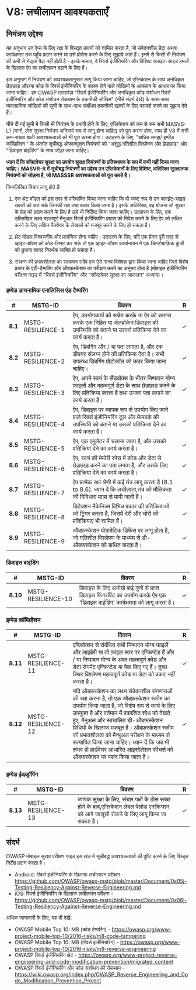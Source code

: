 # V8: लचीलापन आवश्यकताएँ

## नियंत्रण उद्देश्य

यह अनुभाग उन ऐप्स के लिए रक्षा के विस्तृत उपायों को शामिल करता है, जो संवेदनशील डेटा अथवा कार्यक्षमता तक पहुँच प्रदान करने या उसे प्रोसेस करने के लिए सुझाये जाते हैं। इनमें से किसी भी नियंत्रण की कमी से भेद्यता पैदा नहीं होती है - इसके बजाय, वे रिवर्स इंजीनियरिंग और विशिष्ट क्लाइंट-साइड हमलों के खिलाफ ऐप का लचीलापन बढ़ाने के लिए हैं।

इस अनुभाग में नियंत्रण को आवश्यकतानुसार लागू किया जाना चाहिए, जो एप्लिकेशन के साथ अनधिकृत छेड़छाड़ और/या कोड के रिवर्स इंजीनियरिंग के कारण होने वाले जोखिमों के आकलन के आधार पर किया जाना चाहिए। हम OWASP दस्तावेज़ "रिवर्स इंजीनियरिंग और अनधिकृत कोड संशोधन रिवर्स इंजीनियरिंग और कोड संशोधन रोकथाम के तकनीकी जोखिम" (नीचे संदर्भ देखें) के साथ-साथ व्यावसायिक जोखिमों की सूची के साथ-साथ संबंधित तकनीकी खतरों के लिए परामर्श करने का सुझाव देते हैं।

नीचे दी गई सूची में किसी भी नियंत्रण के प्रभावी होने के लिए, एप्लिकेशन को कम से कम सभी MASVS-L1 (यानी, ठोस सुरक्षा नियंत्रण अनिवार्य रूप से लागू होना चाहिए) को पूरा करना होगा, साथ ही V8 में सभी कम-संख्या वाली आवश्यकताओं को भी पूरा करना होगा। उदाहरण के लिए, "बाधित समझ/ इम्पीड कॉम्प्रिहेंशन " के अंतर्गत सूचीबद्ध ओफ़्स्क्यूशन नियंत्रणों को "अशुद्ध गतिशील विश्लेषण और छेड़छाड़" और "डिवाइस बाइंडिंग" के साथ जोड़ा जाना चाहिए।

**ध्यान दें कि सॉफ़्टवेयर सुरक्षा का उपयोग सुरक्षा नियंत्रणों के प्रतिस्थापन के रूप में कभी नहीं किया जाना चाहिए। MASVR-R में सूचीबद्ध नियंत्रणों का उद्देश्य उन एप्लिकेशनों के लिए विशिष्ट,अतिरिक्त सुरक्षात्मक नियंत्रणों को जोड़ना है, जो MASSSR आवश्यकताओं को पूरा करते हैं।**.

निम्नलिखित विचार लागू होते हैं:

1. एक थ्रेट मॉडल को इस तरह से परिभाषित किया जाना चाहिए कि वो स्पष्ट रूप से उन क्लाइंट-साइड खतरों को अत सके जिनकी रक्षा तथा बचाव किया जाना है। इसके अतिरिक्त, वह योजना जो सुरक्षा के ग्रेड को प्रदान करने के लिए है उसे भी निर्दिष्ट किया जाना चाहिए। उदाहरण के लिए, एक उल्लिखित लक्ष्य महत्वपूर्ण मैनुअल रिवर्स इंजीनियरिंग प्रयास को निवेश करने के लिए ऐप को लक्षित करने के लिए लक्षित मैलवेयर के लेखकों को मजबूर करने के लिए हो सकता है।

2. थ्रेट मॉडल विश्वसनीय और प्रासंगिक होना चाहिए। उदाहरण के लिए, यदि एक हैकर पूरी तरह से व्हाइट-बॉक्स को कोड-लिफ्ट कर सके तो एक व्हाइट-बॉक्स कार्यान्वयन में एक क्रिप्टोग्राफ़िक कुंजी को छुपाना शायद निरर्थक साबित हो सकता है।

3. संरक्षण की प्रभावशीलता का सत्यापन सदैव एक ऐसे मानव विशेषज्ञ द्वारा किया जाना चाहिए जिसे विशेष प्रकार के एंटी-टैम्परिंग और औबफ़स्केशन का परीक्षण करने का अनुभव होता है (मोबाइल इंजीनियरिंग परीक्षण गाइड में "रिवर्स इंजीनियरिंग" और "सॉफ़्टवेयर सुरक्षा का आकलन" अध्याय)।

<!-- \pagebreak -->

### इम्पेड डायनामिक एनालिसिस एंड टैम्परिंग

| # | MSTG-ID | विवरण | R |
| -- | ----------- | ---------------------- | - |
| **8.1** | MSTG-RESILIENCE-1 | ऐप, उपयोगकर्ता को सचेत करके या ऐप को समाप्त करके एक निहित या जेलब्रोकेन डिवाइस की उपस्थिति को बताने या उसको प्रतिक्रिया देने का कार्य करता है।  | ✓ |
| **8.2** | MSTG-RESILIENCE-2 | ऐप, डिबगिंग और / या पता लगाता है, और एक डीबगर संलग्न होने की प्रतिक्रिया देता है। सभी उपलब्ध डिबगिंग प्रोटोकॉल को कवर किया जाना चाहिए। | ✓ |
| **8.3** | MSTG-RESILIENCE-3 | ऐप, अपने स्वयं के सैंडबॉक्स के भीतर निष्पादन योग्य फ़ाइलों और महत्वपूर्ण डेटा के साथ छेड़छाड़ करने के लिए प्रतिक्रिया करता है तथा उनका पता लगाने का कार्य करता है। | ✓ |
| **8.4** | MSTG-RESILIENCE-4 | ऐप, डिवाइस पर व्यापक रूप से उपयोग किए जाने वाले रिवर्स इंजीनियरिंग टूल और फ्रेमवर्क की उपस्थिति को बताने या उसको प्रतिक्रिया देने का कार्य करता है। | ✓ |
| **8.5** | MSTG-RESILIENCE-5 | ऐप, एक एमुलेटर में चलाया जाता है, और उसको प्रतिक्रिया देने का कार्य करता है।  | ✓ |
| **8.6** | MSTG-RESILIENCE-6 | ऐप, स्वयं की मेमोरी स्पेस में कोड और डेटा से छेड़छाड़ करने का पता लगता है, और उसके लिए प्रतिक्रिया देने का कार्य करता है। | ✓ |
| **8.7** | MSTG-RESILIENCE-7 | ऐप प्रत्येक रक्षा श्रेणी में कई तंत्र लागू करता है (8.1 to 8.6). ध्यान दें कि लचीलाता,तंत्र की मौलिकता की विविधता मात्रा से मापी जाती है। | ✓ |
| **8.8** | MSTG-RESILIENCE-8 | डिटेक्शन मैकेनिज्म विभिन्न प्रकार की प्रतिक्रियाओं को ट्रिगर करता है, जिसमें देरी और चोरी की प्रतिक्रियाएं भी शामिल हैं। | ✓ |
| **8.9** | MSTG-RESILIENCE-9 | औबफ़स्केशन प्रोग्रामेटिक डिफेंस पर लागू होता है, जो गतिशील विश्लेषण के माध्यम से डी-औबफ़स्केशन को बाधित करता है।    | ✓ |

### डिवाइस बाइंडिंग

| # | MSTG-ID | विवरण | R |
| -- | ----------- | ---------------------- | - |
| **8.10** | MSTG-RESILIENCE-10 | डिवाइस के लिए अनोखे कई गुणों से प्राप्त डिवाइस फिंगरप्रिंट का उपयोग करके ऐप एक 'डिवाइस बाइंडिंग' कार्यक्षमता को लागू करता है। | ✓ |

<!-- \pagebreak -->

### इम्पेड कॉम्प्रिहेंशन

| # | MSTG-ID | विवरण | R |
| -- | ----------- | ---------------------- | - |
| **8.11** | MSTG-RESILIENCE-11 | एप्लिकेशन से संबंधित सभी निष्पादन योग्य फाइलें और लाइब्रेरी या तो फ़ाइल स्तर पर एन्क्रिप्टेड हैं और / या निष्पादन योग्य के अंदर महत्वपूर्ण कोड और डेटा सेगमेंट एन्क्रिप्टेड या पैक किए गए हैं। तुच्छ स्थिर विश्लेषण महत्वपूर्ण कोड या डेटा को प्रकट नहीं करता है।  | ✓ |
| **8.12** | MSTG-RESILIENCE-12 | यदि औबफ़स्केशन का लक्ष्य संवेदनशील संगणनाओं की रक्षा करना है, तो एक औबफ़स्केशन स्कीम का उपयोग किया जाता है, जो विशेष रूप से कार्य के लिए उपयुक्त है और वर्तमान में प्रकाशित शोध को देखते हुए, मैनुअल और स्वचालित डी-औबफ़स्केशन विधियों के खिलाफ मजबूत है। औबफ़स्केशन स्कीम की प्रभावशीलता को मैन्युअल परीक्षण के माध्यम से सत्यापित किया जाना चाहिए। ध्यान दें कि जब भी संभव हो हार्डवेयर आधारित आइसोलेशन फीचर्स को औबफ़स्केशन पर पसंद किया जाता है।  | ✓ |

### इम्पेड ईव्ज़्ड्रॉपिंग

| # | MSTG-ID | विवरण | R |
| -- | ----------- | ---------------------- | - |
| **8.13** | MSTG-RESILIENCE-13 | व्यापक सुरक्षा के लिए, संचार पक्षों के ठोस सख्त होने के बाद,एप्लिकेशन लेवल पेलोड एनक्रिप्शन को आगे जासूसी रोकने के लिए लागू किया जा सकता है। | ✓ |

<!-- \pagebreak -->

## संदर्भ

OWASP मोबाइल सुरक्षा परीक्षण गाइड इस खंड में सूचीबद्ध आवश्यकताओं की पुष्टि करने के लिए विस्तृत निर्देश प्रदान करता है।

- Android: रिवर्स इंजीनियरिंग के खिलाफ लचीलापन परीक्षण - <https://github.com/OWASP/owasp-mstg/blob/master/Document/0x05j-Testing-Resiliency-Against-Reverse-Engineering.md>
- iOS: रिवर्स इंजीनियरिंग के खिलाफ लचीलापन परीक्षण - <https://github.com/OWASP/owasp-mstg/blob/master/Document/0x06j-Testing-Resiliency-Against-Reverse-Engineering.md>

अधिक जानकारी के लिए, यह भी देखें:

- OWASP Mobile Top 10: M8 (कोड टेम्परिंग) - <https://owasp.org/www-project-mobile-top-10/2016-risks/m8-code-tampering>
- OWASP Mobile Top 10: M9 (रिवर्स इंजीनियरिंग) - <https://owasp.org/www-project-mobile-top-10/2016-risks/m9-reverse-engineering>
- OWASP रिवर्स इंजीनियरिंग थ्रेट - <https://owasp.org/www-project-reverse-engineering-and-code-modification-prevention/migrated_content>
- OWASP रिवर्स इंजीनियरिंग और कोड संशोधन की रोकथाम - <https://wiki.owasp.org/index.php/OWASP_Reverse_Engineering_and_Code_Modification_Prevention_Project>
